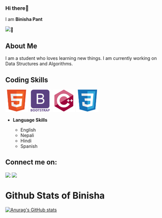 ### Hi there👋

I am **Binisha Pant**

![](https://komarev.com/ghpvc/?username=bpnt)🌟

## About Me

I am a student who loves learning new things. I am currently working on Data Structures and Algorithms.

## Coding Skills

<p>
  <img src = "https://github.com/jvnp/jvnp/blob/main/images/html.svg" height ="70px"/>
  <img src = "https://github.com/jvnp/jvnp/blob/main/images/bootstrap.svg" height ="70px"/>
  <img src = "https://github.com/jvnp/jvnp/blob/main/images/cpp.svg" height ="70px"/>
  <img src = "https://github.com/jvnp/jvnp/blob/main/images/css.svg" height ="70px"/>
  </p>
 
 - **Language Skills**
  
    - English
    - Nepali
    - Hindi
    - Spanish
  
 ## Connect me on:
<a href = 'https://www.instagram.com/enniepant/'> <img width = '45px' align= 'center'      
src="https://cdn-icons-png.flaticon.com/512/1409/1409946.png"></a>
<a href = 'https://www.linkedin.com/in/binishapant/'> <img width = '45px' align= 'center'
src="https://cdn-icons-png.flaticon.com/512/174/174857.png"/></a>
 
 # Github Stats of Binisha
 [![Anurag's GitHub stats](https://github-readme-stats.vercel.app/api?username=bpnt)](https://github.com/bpnt/github-readme-stats)

 
    
 
    
